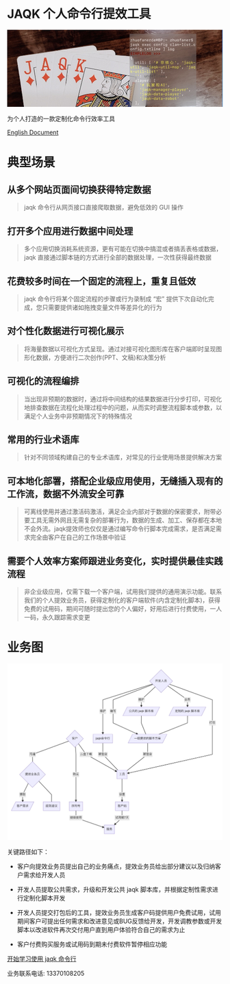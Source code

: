 # JAQK 个人命令行提效工具
![](./pic/logo.jpg)

为个人打造的一款定制化命令行效率工具

[English Document](./README.en_US.md)

# 典型场景

## 从多个网站页面间切换获得特定数据

> jaqk 命令行从网页接口直接爬取数据，避免低效的 GUI 操作

## 打开多个应用进行数据中间处理

> 多个应用切换消耗系统资源，更有可能在切换中搞混或者搞丢表格或数据，jaqk 直接通过脚本链的方式进行全部的数据处理，一次性获得最终数据

## 花费较多时间在一个固定的流程上，重复且低效

> jaqk 命令行将某个固定流程的步骤或行为录制成 “宏” 提供下次自动化完成，您只需要提供诸如拖拽变量文件等差异化的行为

## 对个性化数据进行可视化展示

> 将海量数据以可视化方式呈现。通过对接可视化图形库在客户端即时呈现图形化数据，方便进行二次创作(PPT、文稿)和决策分析

## 可视化的流程编排

> 当出现非预期的数据时，通过将中间结构的结果数据进行分步打印，可视化地排查数据在流程化处理过程中的问题，从而实时调整流程脚本或参数，以满足个人业务中非预期情况下的特殊情况

## 常用的行业术语库

> 针对不同领域构建自己的专业术语库，对常见的行业使用场景提供解决方案

## 可本地化部署，搭配企业级应用使用，无缝插入现有的工作流，数据不外流安全可靠

> 可离线使用并通过激活码激活，满足企业内部对于数据的保密要求，附带必要工具无需外网且无需复杂的部署行为，数据的生成、加工、保存都在本地不会外流。jaqk提效师也仅仅是通过编写命令行脚本完成需求，是否满足需求完全由客户在自己的工作场景中验证

## 需要个人效率方案师跟进业务变化，实时提供最佳实践流程

> 非企业级应用，仅需下载一个客户端，试用我们提供的通用演示功能。联系我们的个人提效业务员，获得定制化的客户端软件(内含定制化脚本)，获得免费的试用码，期间可随时提出您的个人偏好，好用后进行付费使用，一人一码，永久跟踪需求变更

# 业务图

![](./业务.jpg)

关键路径如下：
- 客户向提效业务员提出自己的业务痛点，提效业务员给出部分建议以及归纳客户需求给开发人员

- 开发人员提取公共需求，升级和开发公共 jaqk 脚本库，并根据定制性需求进行定制化脚本开发

- 开发人员提交打包后的工具，提效业务员生成客户码提供用户免费试用，试用期间客户可提出任何需求和改进意见或BUG反馈给开发，开发调教参数或开发脚本以改进软件再次交付用户直到用户体验符合自己的需求为止

- 客户付费购买服务或试用码到期未付费软件暂停相应功能

[开始学习使用 jaqk 命令行](./COOKBOOK.md)

业务联系电话: 13370108205
